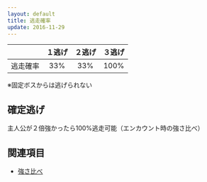 ```yaml
---
layout: default
title: 逃走確率
update: 2016-11-29
---
```



|          | １逃げ | ２逃げ | ３逃げ |
|:--------:|:------:|:------:|:------:|
| 逃走確率 |    33% |    33% |   100% |

※固定ボスからは逃げられない

## 確定逃げ

主人公が２倍強かったら100%逃走可能（エンカウント時の強さ比べ）

## 関連項目

* [強さ比べ](monster_lv)
